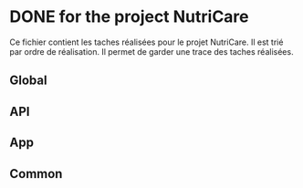 # DONE for the project NutriCare

Ce fichier contient les taches réalisées pour le projet NutriCare. Il est trié par ordre de réalisation. Il permet de garder une trace des taches réalisées.

## Global

## API

## App

## Common